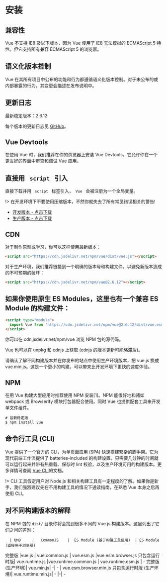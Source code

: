 # 安装

## 兼容性 

Vue 不支持 IE8 及以下版本，因为 Vue 使用了 IE8 无法模拟的 ECMAScript 5 特性。但它支持所有兼容 ECMAScript 5 的浏览器。

## 语义化版本控制

Vue 在其所有项目中公布的功能和行为都遵循语义化版本控制。对于未公布的或内部暴露的行为，其变更会描述在发布说明中。

## 更新日志

最新稳定版本：2.6.12

每个版本的更新日志见 [GitHub](https://github.com/vuejs/vue/releases)。

## Vue Devtools

在使用 Vue 时，我们推荐在你的浏览器上安装 Vue Devtools。它允许你在一个更友好的界面中审查和调试 Vue 应用。

##  直接用 <code> script </code> 引入

直接下载并用 <code> script </code> 标签引入，<code> Vue </code> 会被注册为一个全局变量。

!> 在开发环境下不要使用压缩版本，不然你就失去了所有常见错误相关的警告!

- [开发版本 - 点击下载](https://cn.vuejs.org/js/vue.js)
- [生产版本 - 点击下载](https://cn.vuejs.org/js/vue.min.js)

## CDN

对于制作原型或学习，你可以这样使用最新版本：

```html
<script src="https://cdn.jsdelivr.net/npm/vue/dist/vue.js"></script>
```

对于生产环境，我们推荐链接到一个明确的版本号和构建文件，以避免新版本造成的不可预期的破坏：

```html
<script src="https://cdn.jsdelivr.net/npm/vue@2.6.12"></script>
```

## 如果你使用原生 ES Modules，这里也有一个兼容 ES Module 的构建文件：

```html
<script type="module">
  import Vue from 'https://cdn.jsdelivr.net/npm/vue@2.6.12/dist/vue.esm.browser.js'
</script>
```

你可以在 cdn.jsdelivr.net/npm/vue 浏览 NPM 包的源代码。

Vue 也可以在 unpkg 和 cdnjs 上获取 (cdnjs 的版本更新可能略滞后)。

请确认了解不同构建版本并在你发布的站点中使用生产环境版本，把 vue.js 换成 vue.min.js。这是一个更小的构建，可以带来比开发环境下更快的速度体验。

## NPM

在用 Vue 构建大型应用时推荐使用 NPM 安装[1]。NPM 能很好地和诸如 webpack 或 Browserify 模块打包器配合使用。同时 Vue 也提供配套工具来开发单文件组件。

```shell
# 最新稳定版
$ npm install vue
```

## 命令行工具 (CLI)

Vue 提供了一个官方的 CLI，为单页面应用 (SPA) 快速搭建繁杂的脚手架。它为现代前端工作流提供了 batteries-included 的构建设置。只需要几分钟的时间就可以运行起来并带有热重载、保存时 lint 校验，以及生产环境可用的构建版本。更多详情可查阅 [Vue CLI](https://cli.vuejs.org/)的文档。

!> CLI 工具假定用户对 Node.js 和相关构建工具有一定程度的了解。如果你是新手，我们强烈建议先在不用构建工具的情况下通读指南，在熟悉 Vue 本身之后再使用 CLI。

## 对不同构建版本的解释

在 NPM 包的 <code>dist/</code> 目录你将会找到很多不同的 Vue.js 构建版本。这里列出了它们之间的差别：


      | UMD	    |   CommonJS	|  ES Module (基于构建工具使用)	 | ES Module (直接用于浏览器)
完整版	|vue.js	  |  vue.common.js	| vue.esm.js	             |vue.esm.browser.js
只包含运行时版|	vue.runtime.js	|vue.runtime.common.js	| vue.runtime.esm.js  |	-
完整版 (生产环境)|	vue.min.js|	-|	-	| vue.esm.browser.min.js
只包含运行时版 (生产环境)|	vue.runtime.min.js|	-	|-|	-